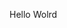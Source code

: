Hello Wolrd

























































































































































































































































































































































































































































































































































































































































